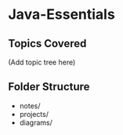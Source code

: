 # Java-Essentials

## Topics Covered
(Add topic tree here)

## Folder Structure
- notes/
- projects/
- diagrams/

